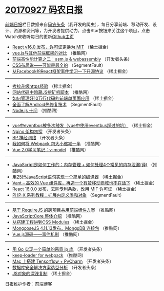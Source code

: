 # [20170927 码农日报](http://hao.caibaojian.com/date/2017/09/27)

[前端日报](http://caibaojian.com/c/news)栏目数据来自[码农头条](http://hao.caibaojian.com/)（我开发的爬虫），每日分享前端、移动开发、设计、资源和资讯等，为开发者提供动力，点击Star按钮来关注这个项目，点击Watch来收听每日的更新[Github主页](https://github.com/kujian/frontendDaily)
* [React v16.0 发布，许可证更换为 MIT](http://hao.caibaojian.com/52511.html) （稀土掘金）
* [vue.js与其他前端框架的对比](http://hao.caibaojian.com/52486.html) （推酷网）
* [前端高性能计算之二：asm.js &amp; webassembly](http://hao.caibaojian.com/52546.html) （开发者头条）
* [CSS布局说——可能是最全的](http://hao.caibaojian.com/52460.html) （SegmentFault）
* [从Facebook的React框架事件学习一下开源协议](http://hao.caibaojian.com/52512.html) （稀土掘金）

***
* [考拉升级https经验](http://hao.caibaojian.com/52514.html) （稀土掘金）
* [网站代码中暗藏JS挖矿机脚本](http://hao.caibaojian.com/52485.html) （推酷网）
* [如何管理好10万行代码的前端单页面应用](http://hao.caibaojian.com/52505.html) （稀土掘金）
* [全面了解Android热修复技术](http://hao.caibaojian.com/52458.html) （SegmentFault）
* [Node.js 十问](http://hao.caibaojian.com/52487.html) （推酷网）

***
* [vue中eventbus被多次触发（vue中使用eventbus踩过的坑）](http://hao.caibaojian.com/52518.html) （稀土掘金）
* [Nginx 架构初探](http://hao.caibaojian.com/52496.html) （开发者头条）
* [BP 神经网络](http://hao.caibaojian.com/52550.html) （开发者头条）
* [我如何将 Webpack 包大小缩减一半](http://hao.caibaojian.com/52489.html) （推酷网）
* [Vue 2.0学习笔记：v-model](http://hao.caibaojian.com/52480.html) （推酷网）

***
* [JavaScript是如何工作的：内存管理 + 如何处理4个常见的内存泄漏(译)](http://hao.caibaojian.com/52483.html) （推酷网）
* [用25行JavaScript语句实现一个简单的编译器](http://hao.caibaojian.com/52503.html) （稀土掘金）
* [Vant &#8211; 高效的 Vue 组件库，再造一个有赞移动商城也不在话下](http://hao.caibaojian.com/52504.html) （稀土掘金）
* [React 16.0.0 发布，去除专利条款，改用 MIT 许可证](http://hao.caibaojian.com/52507.html) （稀土掘金）
* [PHP-X 系列教程：扩展内定义类和对象](http://hao.caibaojian.com/52459.html) （SegmentFault）

***
* [基于 RequireJS 的跨项目共用前端组件方案](http://hao.caibaojian.com/52488.html) （推酷网）
* [JavaScriptCore 整体介绍](http://hao.caibaojian.com/52490.html) （推酷网）
* [从搭建工程讲到CSS Modules](http://hao.caibaojian.com/52510.html) （稀土掘金）
* [MongooseJS 4.11.13发布，MongoDB 连接包](http://hao.caibaojian.com/52491.html) （推酷网）
* [Vue.js源码——事件机制](http://hao.caibaojian.com/52481.html) （推酷网）

***
* [用 Go 实现一个简单的恶意 ip 库](http://hao.caibaojian.com/52539.html) （开发者头条）
* [keep-loader for webpack](http://hao.caibaojian.com/52482.html) （推酷网）
* [Mac 上搭建 Tensorflow + PyCharm](http://hao.caibaojian.com/52540.html) （开发者头条）
* [数据库安全解决方案选型分析](http://hao.caibaojian.com/52551.html) （开发者头条）
* [JS对象的深浅复制](http://hao.caibaojian.com/52513.html) （稀土掘金）

日报维护作者：[前端博客](http://caibaojian.com/) 